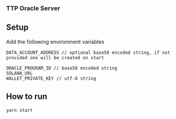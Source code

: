 ### TTP Oracle Server

## Setup
Add the following environment variables
```
DATA_ACCOUNT_ADDRESS // optional base58 encoded string, if not provided one will be created on start

ORACLE_PROGRAM_ID // base58 encoded string
SOLANA_URL
WALLET_PRIVATE_KEY // utf-8 string
```

## How to run
`yarn start`